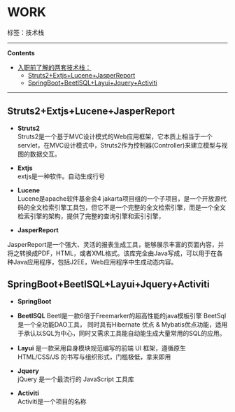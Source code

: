 # WORK
标签：技术栈

----------

**Contents**

- [入职前了解的两套技术栈：](#入职前了解的两套技术栈：)
    - [Struts2+Extjs+Lucene+JasperReport](#Struts2ExtjsLuceneJasperReport)
    - [SpringBoot+BeetlSQL+Layui+Jquery+Activiti](#SpringBootBeetlSQLLayuiJqueryActiviti)
    
----------

## Struts2+Extjs+Lucene+JasperReport

- **Struts2**  
Struts2是一个基于MVC设计模式的Web应用框架，它本质上相当于一个servlet，在MVC设计模式中，Struts2作为控制器(Controller)来建立模型与视图的数据交互。

- **Extjs**  
extjs是一种软件。自动生成行号

- **Lucene**  
Lucene是apache软件基金会4 jakarta项目组的一个子项目，是一个开放源代码的全文检索引擎工具包，但它不是一个完整的全文检索引擎，而是一个全文检索引擎的架构，提供了完整的查询引擎和索引引擎，

- **JasperReport**

JasperReport是一个强大、灵活的报表生成工具，能够展示丰富的页面内容，并将之转换成PDF，HTML，或者XML格式。该库完全由Java写成，可以用于在各种Java应用程序，包括J2EE，Web应用程序中生成动态内容。

## SpringBoot+BeetlSQL+Layui+Jquery+Activiti  
- **SpringBoot** 

  
- **BeetlSQL** 
Beetl是一款6倍于Freemarker的超高性能的java模板引擎
BeetSql是一个全功能DAO工具， 同时具有Hibernate 优点 & Mybatis优点功能，适用于承认以SQL为中心，同时又需求工具能自动能生成大量常用的SQL的应用。   
- **Layui**
是一款采用自身模块规范编写的前端 UI 框架，遵循原生 HTML/CSS/JS 的书写与组织形式，门槛极低，拿来即用

- **Jquery**  
jQuery 是一个最流行的 JavaScript 工具库

- **Activiti**  
Activiti是一个项目的名称
 
